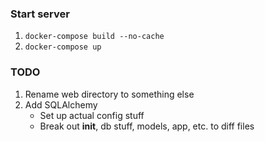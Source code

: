 ### Start server

1. `docker-compose build --no-cache`
1. `docker-compose up`

### TODO

1. Rename web directory to something else
2. Add SQLAlchemy
   - Set up actual config stuff
   - Break out **init**, db stuff, models, app, etc. to diff files
